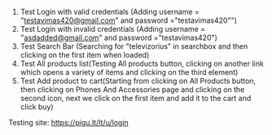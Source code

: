 1. Test Login with valid credentials (Adding username = "testavimas420@gmail.com" and password ="testavimas420"")
2. Test Login with invalid credentials (Adding username = "asdadded@gmail.com" and password ="testavimas420")
3. Test Search Bar (Searching for "televizorius" in searchbox and then clicking on the first item when loaded)
4. Test All products list(Testing All products button, clicking on another link which opens a variety of items and
   clicking on the third element)
5. Test Add product to cart(Starting from clicking on All Products button, then clicking on Phones And Accessories page
   and clicking on the second icon, next we click on the first item and add it to the cart and click buy)

Testing site: https://pigu.lt/lt/u/login